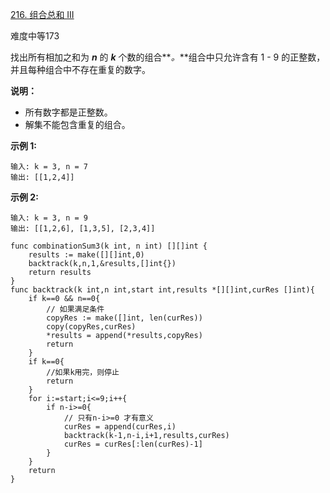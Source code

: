 [216. 组合总和 III](https://leetcode-cn.com/problems/combination-sum-iii/)

难度中等173

找出所有相加之和为 **_n_** 的 **_k_** 个数的组合**_。_**组合中只允许含有 1 - 9 的正整数，并且每种组合中不存在重复的数字。

**说明：**

*   所有数字都是正整数。
*   解集不能包含重复的组合。 

**示例 1:**

```golang
输入: k = 3, n = 7
输出: [[1,2,4]]
```

**示例 2:**

```golang
输入: k = 3, n = 9
输出: [[1,2,6], [1,3,5], [2,3,4]]
```

```golang
func combinationSum3(k int, n int) [][]int {
    results := make([][]int,0)
    backtrack(k,n,1,&results,[]int{})
    return results
}
func backtrack(k int,n int,start int,results *[][]int,curRes []int){
    if k==0 && n==0{
        // 如果满足条件
        copyRes := make([]int, len(curRes))
        copy(copyRes,curRes)
        *results = append(*results,copyRes)
        return
    }
    if k==0{
        //如果k用完，则停止
        return
    }
    for i:=start;i<=9;i++{
        if n-i>=0{
            // 只有n-i>=0 才有意义
            curRes = append(curRes,i)
            backtrack(k-1,n-i,i+1,results,curRes)
            curRes = curRes[:len(curRes)-1]
        }
    }
    return
}
```
